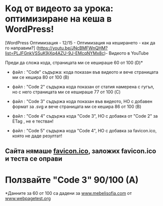 # Kод от видеото за урока: оптимизиране на кеша в WordPress!
[WordPress Оптимизация - 12/15 - Оптимизация на кеширането - как да го направим?] (https://youtu.be/JNcBMFWnQHM?list=PLJFGnkVSSuK9jXq4AZU-9J-EMcqNYMx8c)- Видеото в YouTube

Преди да сложа кода, страницата ми се кешираше 60 от 100 (D)*

* файл : "Code" съдържа: кода показан във видеото и вече страницата ми се кешира 80 от 100 (B)

* файл : "Code 2"  съдържа кода показан от статия намерена с гугъл, но с него страницата ми се кешираше 77 от 100  (C)

* файл : "Code 3"  съдържа кода показан във видеотo, НО с добавен формат за .svg и вече страницата ми се кешира 86 от 100 (B)

* файл : "Code 4"  съдържа кода "Code 3", НО с добавка от "Code 2" за ETag , не е тестван!

* файл : "Code 5" съдържа кода "Code 4", НО с добавка за favicon.ico, която не даде резултат! 

## Сайта нямаше [favicon.ico](https://codex.wordpress.org/Creating_a_Favicon), заложих favicon.ico и теста се оправи 

# Ползвайте "Code 3" 90/100 (A)

*Данните за 60 от 100 са дадени за www.mebelisofia.com от www.webpagetest.org
